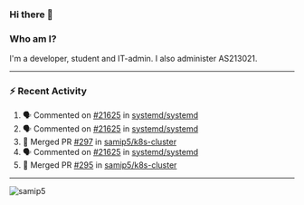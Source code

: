 ### Hi there 👋

### Who am I?
I'm a developer, student and IT-admin. I also administer AS213021.

---
### :zap: Recent Activity
<!--START_SECTION:activity-->
1. 🗣 Commented on [#21625](https://github.com/systemd/systemd/issues/21625) in [systemd/systemd](https://github.com/systemd/systemd)
2. 🗣 Commented on [#21625](https://github.com/systemd/systemd/issues/21625) in [systemd/systemd](https://github.com/systemd/systemd)
3. 🎉 Merged PR [#297](https://github.com/samip5/k8s-cluster/pull/297) in [samip5/k8s-cluster](https://github.com/samip5/k8s-cluster)
4. 🗣 Commented on [#21625](https://github.com/systemd/systemd/issues/21625) in [systemd/systemd](https://github.com/systemd/systemd)
5. 🎉 Merged PR [#295](https://github.com/samip5/k8s-cluster/pull/295) in [samip5/k8s-cluster](https://github.com/samip5/k8s-cluster)
<!--END_SECTION:activity-->
---

<img align="center" src="https://github-readme-stats.vercel.app/api?username=samip5&show_icons=true" alt="samip5" />
